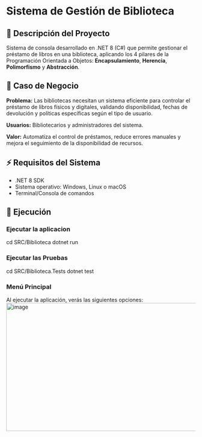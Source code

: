 # Sistema de Gestión de Biblioteca

## 📖 Descripción del Proyecto

Sistema de consola desarrollado en .NET 8 (C#) que permite gestionar el préstamo de libros en una biblioteca, aplicando los 4 pilares de la Programación Orientada a Objetos: **Encapsulamiento**, **Herencia**, **Polimorfismo** y **Abstracción**.

## 🎯 Caso de Negocio

**Problema:** Las bibliotecas necesitan un sistema eficiente para controlar el préstamo de libros físicos y digitales, validando disponibilidad, fechas de devolución y políticas específicas según el tipo de usuario.

**Usuarios:** Bibliotecarios y administradores del sistema.

**Valor:** Automatiza el control de préstamos, reduce errores manuales y mejora el seguimiento de la disponibilidad de recursos.

## ⚡ Requisitos del Sistema

- .NET 8 SDK
- Sistema operativo: Windows, Linux o macOS
- Terminal/Consola de comandos

## 🚀 Ejecución

### Ejecutar la aplicacion

cd SRC/Biblioteca
dotnet run

### Ejecutar las Pruebas

cd SRC/Biblioteca.Tests
dotnet test

### Menú Principal
Al ejecutar la aplicación, verás las siguientes opciones:
<img width="1052" height="340" alt="image" src="https://github.com/user-attachments/assets/55faea31-75d7-4510-83e9-55f39307d3a6" />



